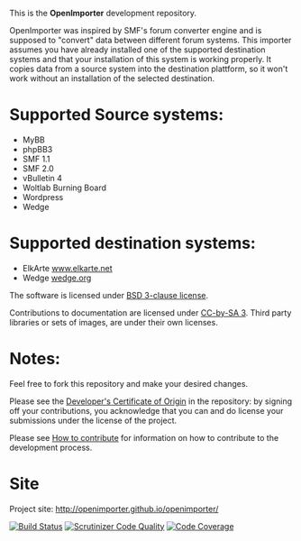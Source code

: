 This is the **OpenImporter** development repository.

OpenImporter was inspired by SMF's forum converter engine and is supposed to "convert" data between different forum systems. This importer assumes you have already installed one of the supported destination systems and that your installation of this system is working properly. It copies data from a source system into the destination plattform, so it won't work without an installation of the selected destination. 

Supported Source systems:
===
* MyBB
* phpBB3
* SMF 1.1
* SMF 2.0
* vBulletin 4
* Woltlab Burning Board
* Wordpress
* Wedge

Supported destination systems:
===
* ElkArte www.elkarte.net
* Wedge [wedge.org](wedge.org)

The software is licensed under [BSD 3-clause license](http://www.opensource.org/licenses/BSD-3-Clause).

Contributions to documentation are licensed under [CC-by-SA 3](http://creativecommons.org/licenses/by-sa/3.0). Third party libraries or sets of images, are under their own licenses.

Notes:
===
Feel free to fork this repository and make your desired changes.

Please see the [Developer's Certificate of Origin](https://raw.github.com/OpenImporter/openimporter/master/DCO.txt) in the repository:
by signing off your contributions, you acknowledge that you can and do license your submissions under the license of the project.

Please see [How to contribute](https://github.com/openimporter/openimporter/blob/master/CONTRIBUTING.md) for information on how to contribute to the development process.

Site
===
Project site: http://openimporter.github.io/openimporter/

[![Build Status](https://travis-ci.org/OpenImporter/openimporter.png?branch=master)](https://travis-ci.org/OpenImporter/openimporter)
[![Scrutinizer Code Quality](https://scrutinizer-ci.com/g/OpenImporter/openimporter/badges/quality-score.png?b=master)](https://scrutinizer-ci.com/g/OpenImporter/openimporter/?branch=master)
[![Code Coverage](https://scrutinizer-ci.com/g/OpenImporter/openimporter/badges/coverage.png?b=master)](https://scrutinizer-ci.com/g/OpenImporter/openimporter/?branch=master)
